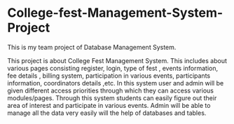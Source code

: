 # College-fest-Management-System-Project
This is my team project of Database Management System.

This project  is about College Fest Management System. 
This includes about various pages consisting register, login, type of fest , events information, fee details , billing system, participation in various events, participants information, coordinators details ,etc. 
In this system user and admin will be given different access priorities through which they can access various modules/pages.
Through this system students can easily figure out their area of interest and participate in various events.
Admin will be able to manage all the data very easily will the help of databases and tables.
